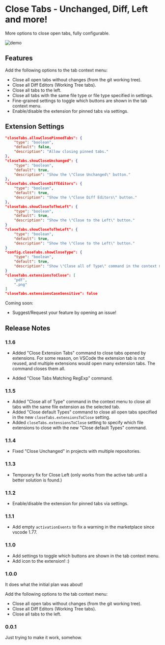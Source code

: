 # Close Tabs - Unchanged, Diff, Left and more!

More options to close open tabs, fully configurable.

![demo](./demo.gif)

## Features

Add the following options to the tab context menu:

- Close all open tabs without changes (from the git working tree).
- Close all Diff Editors (Working Tree tabs).
- Close all tabs to the left.
- Close all tabs with the same file type or file type specified in settings.
- Fine-grained settings to toggle which buttons are shown in the tab context menu.
- Enable/disable the extension for pinned tabs via settings.

## Extension Settings

```json
"closeTabs.allowClosePinnedTabs": {
    "type": "boolean",
    "default": false,
    "description": "Allow closing pinned tabs."
},
"closeTabs.showCloseUnchanged": {
    "type": "boolean",
    "default": true,
    "description": "Show the \"Close Unchanged\" button."
},
"closeTabs.showCloseDiffEditors": {
    "type": "boolean",
    "default": true,
    "description": "Show the \"Close Diff Editors\" button."
},
"closeTabs.showCloseToTheLeft": {
    "type": "boolean",
    "default": true,
    "description": "Show the \"Close to the Left\" button."
}
"closeTabs.showCloseToTheLeft": {
    "type": "boolean",
    "default": true,
    "description": "Show the \"Close to the Left\" button."
}
"config.closeTabs.showCloseType": {
    "type": "boolean",
    "default": true,
    "description": "Show \"Close all of Type\" command in the context menu"
}
"closeTabs.extensionsToClose": [
    "pdf",
    ".png"
]
"closeTabs.extensionsCaseSensitive": false
```

Coming soon:

- Suggest/Request your feature by opening an issue!

## Release Notes

### 1.1.6

- Added "Close Extension Tabs" command to close tabs opened by extensions. For some reason, on VSCode the extension tab is not reused, and multiple extensions would open many extension tabs. The command closes them all.

- Added "Close Tabs Matching RegExp" command.

### 1.1.5

- Added "Close all of Type" command in the context menu to close all tabs with the same file extension as the selected tab.
- Added "Close default Types" command to close all open tabs specified in the new `closeTabs.extensionsToClose` setting.
- Added `closeTabs.extensionsToClose` setting to specify which file extensions to close with the new "Close default Types" command.

### 1.1.4

- Fixed "Close Unchanged" in projects with multiple repositories.

### 1.1.3

- Temporary fix for Close Left (only works from the active tab until a better solution is found.)

### 1.1.2

- Enable/disable the extension for pinned tabs via settings.

### 1.1.1

- Add empty `activationEvents` to fix a warning in the marketplace since vscode 1.77.

### 1.1.0

- Add settings to toggle which buttons are shown in the tab context menu.
- Add icon to the extension! :)

### 1.0.0

It does what the initial plan was about!

Add the following options to the tab context menu:

- Close all open tabs without changes (from the git working tree).
- Close all Diff Editors (Working Tree tabs).
- Close all tabs to the left.

### 0.0.1

Just trying to make it work, somehow.
